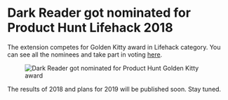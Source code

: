 # Dark Reader got nominated for Product Hunt Lifehack 2018

The extension competes for Golden Kitty award in Lifehack category.
You can see all the nominees and take part in voting [here](https://www.producthunt.com/golden-kitty-awards-2018#lifehack).

<figure>
    <img src="/images/darkreader-producthunt-2018.png" alt="Dark Reader got nominated for Product Hunt Golden Kitty award" />
</figure>

The results of 2018 and plans for 2019 will be published soon.
Stay tuned.
